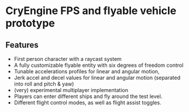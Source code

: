 # CryEngine FPS and flyable vehicle prototype
## Features
 - First person character with a raycast system
 - A fully customizable flyable entity with six degrees of freedom control
 - Tunable accelerations profiles for linear and angular motion,
 - Jerk accel and decel values for linear and angular motion (separated into roll and pitch & yaw)
 - (very) experimental multiplayer implementation
 - Players can enter different ships and fly around the test level.
 - Different flight control modes, as well as flight assist toggles.
